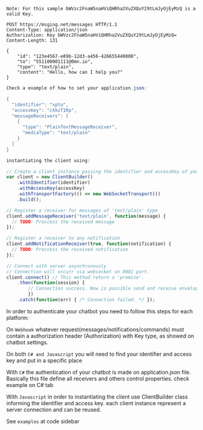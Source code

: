 ```http
Note: For this sample bWVzc2FnaW5naHViQHRha2VuZXQuY29tLmJyOjEyMzQ is a valid Key.

POST https://msging.net/messages HTTP/1.1
Content-Type: application/json
Authorization: Key bWVzc2FnaW5naHViQHRha2VuZXQuY29tLmJyOjEyMzQ=
Content-Length: 131

{
    "id": "123e4567-e89b-12d3-a456-426655440000",
    "to": "551100001111@0mn.io",
    "type": "text/plain",
    "content": "Hello, how can I help you?"
}
```

```csharp
Check a example of how to set your application.json:

{
  "identifier": "xpto",
  "accessKey": "cXkzT1Rp",
  "messageReceivers": [
    {
      "type": "PlainTextMessageReceiver",
      "mediaType": "text/plain"
    }
  ]
}
```

```javascript
instantiating the client using:

// Create a client instance passing the identifier and accessKey of your chatbot 
var client = new ClientBuilder()
    .withIdentifier(identifier)
    .withAccessKey(accessKey)
    .withTransportFactory(() => new WebSocketTransport())
    .build();

// Register a receiver for messages of 'text/plain' type
client.addMessageReceiver('text/plain', function(message) {
  // TODO: Proccess the received message
});

// Register a receiver to any notification
client.addNotificationReceiver(true, function(notification) {
  // TODO: Proccess the received notification
});

// Connect with server asynchronously
// Connection will occurr via websocket on 8081 port.
client.connect() // This method return a 'promise'.
    .then(function(session) { 
        // Connection success. Now is possible send and receive envelopes from server. */ 
        })  
    .catch(function(err) { /* Connection failed. */ }); 

```

 In order to authenticate your chatbot you need to follow this steps for each platform:

 On `Webhook` whatever request(messages/notifications/commands) must contain a authorization header (Authorization) with Key type, as showed on chatbot settings.

 On both `C# and Javascript` you will need to find your identifier and access key and put in a specific place
 
 With `C#` the authentication of your chatbot is made on application.json file. Basically this file define all receivers and others control properties. check example on C# tab

 With `Javascript` in order to instantiating the client use ClientBuilder class informing the identifier and access key. each client instance represent a server connection and can be reused.

 See `examples` at code sidebar

<!-- ## C\# 

The C# SDK makes easier to build chatbots with BLiP platform. It is based on [.NET Core](https://dot.net/core), which allows the creation of multiplatform chatbots.

You can check the SDK source code in [Github](https://github.com/takenet/blip-sdk-csharp/).

## Javascript

If you are a Javascript developer and want create a chatbot with **BLiP Messaging Hub** so you must use the BLiP SDK Javascript. It was developed to make easy to send and receive BLiP messages using Javascript for browsers or [node.js](https://nodejs.org/) through of persistent WebSocket connections.

Go to [Github](https://github.com/takenet/messaginghub-client-js) to see the source code. -->

